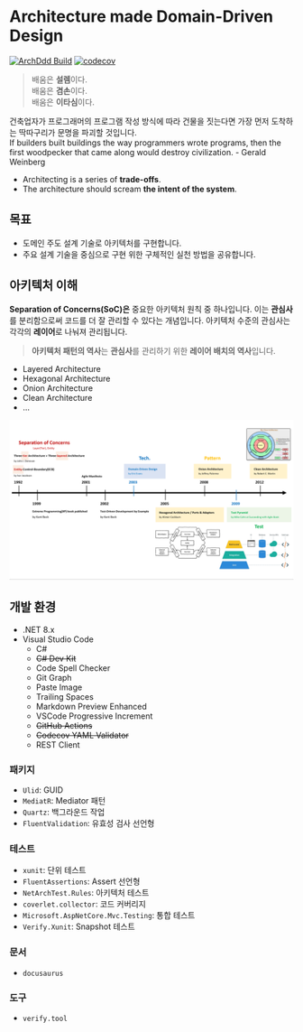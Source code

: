 # Architecture made Domain-Driven Design
[![ArchDdd Build](https://github.com/hhko/ArchDdd/actions/workflows/build.yml/badge.svg)](https://github.com/hhko/ArchDdd/actions/workflows/build.yml)
[![codecov](https://codecov.io/gh/hhko/ArchDdd/graph/badge.svg?token=VK8HUZTA7K)](https://codecov.io/gh/hhko/ArchDdd)

> 배움은 **설렘**이다.  
> 배움은 **겸손**이다.  
> 배움은 **이타심**이다.

건축업자가 프로그래머의 프로그램 작성 방식에 따라 건물을 짓는다면 가장 먼저 도착하는 딱따구리가 문명을 파괴할 것입니다.  
If builders built buildings the way programmers wrote programs, then the first woodpecker that came along would destroy civilization. - Gerald Weinberg
- Architecting is a series of **trade-offs**.
- The architecture should scream **the intent of the system**.

## 목표
- 도메인 주도 설계 기술로 아키텍처를 구현합니다.
- 주요 설계 기술을 중심으로 구현 위한 구체적인 실천 방법을 공유합니다.

## 아키텍처 이해
**Separation of Concerns(SoC)은** 중요한 아키텍처 원칙 중 하나입니다. 이는 **관심사**를 분리함으로써 코드를 더 잘 관리할 수 있다는 개념입니다. 아키텍처 수준의 관심사는 각각의 **레이어**로 나눠져 관리됩니다.
> **아키텍처 패턴의 역사**는 **관심사**를 관리하기 위한 **레이어 배치의 역사**입니다.


- Layered Architecture
- Hexagonal Architecture
- Onion Architecture
- Clean Architecture
- ...

![ArchitecturePatternHistory](./docs/docs/01-architecture/01-overview/img/ArchitecturePatternHistor.png)


## 개발 환경
- .NET 8.x
- Visual Studio Code
  - C#
  - ~~C# Dev Kit~~
  - Code Spell Checker
  - Git Graph
  - Paste Image
  - Trailing Spaces
  - Markdown Preview Enhanced
  - VSCode Progressive Increment
  - ~~GitHub Actions~~
  - ~~Codecov YAML Validator~~
  - REST Client

### 패키지
- `Ulid`: GUID
- `MediatR`: Mediator 패턴
- `Quartz`: 백그라운드 작업
- `FluentValidation`: 유효성 검사 선언형

### 테스트
- `xunit`: 단위 테스트
- `FluentAssertions`: Assert 선언형
- `NetArchTest.Rules`: 아키텍처 테스트
- `coverlet.collector`: 코드 커버리지
- `Microsoft.AspNetCore.Mvc.Testing`: 통합 테스트
- `Verify.Xunit`: Snapshot 테스트

### 문서
- `docusaurus`

### 도구
- `verify.tool`
